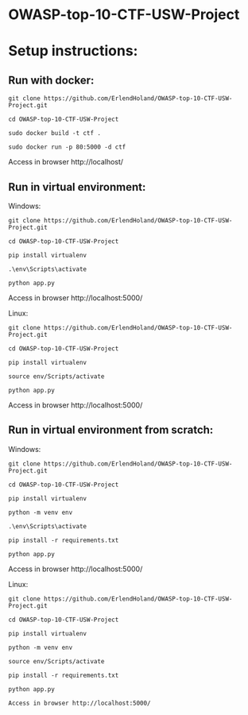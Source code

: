 # OWASP-top-10-CTF-USW-Project


# Setup instructions:

## Run with docker:

``` 
git clone https://github.com/ErlendHoland/OWASP-top-10-CTF-USW-Project.git

cd OWASP-top-10-CTF-USW-Project

sudo docker build -t ctf .

sudo docker run -p 80:5000 -d ctf
```
Access in browser http://localhost/

## Run in virtual environment:
Windows:
```
git clone https://github.com/ErlendHoland/OWASP-top-10-CTF-USW-Project.git

cd OWASP-top-10-CTF-USW-Project

pip install virtualenv

.\env\Scripts\activate

python app.py
```
Access in browser http://localhost:5000/

Linux:
```
git clone https://github.com/ErlendHoland/OWASP-top-10-CTF-USW-Project.git

cd OWASP-top-10-CTF-USW-Project

pip install virtualenv

source env/Scripts/activate

python app.py
```
Access in browser http://localhost:5000/


## Run in virtual environment from scratch:

Windows:
```
git clone https://github.com/ErlendHoland/OWASP-top-10-CTF-USW-Project.git

cd OWASP-top-10-CTF-USW-Project

pip install virtualenv

python -m venv env

.\env\Scripts\activate

pip install -r requirements.txt

python app.py
```
Access in browser http://localhost:5000/

Linux:
```
git clone https://github.com/ErlendHoland/OWASP-top-10-CTF-USW-Project.git

cd OWASP-top-10-CTF-USW-Project

pip install virtualenv

python -m venv env

source env/Scripts/activate

pip install -r requirements.txt

python app.py

Access in browser http://localhost:5000/
```
